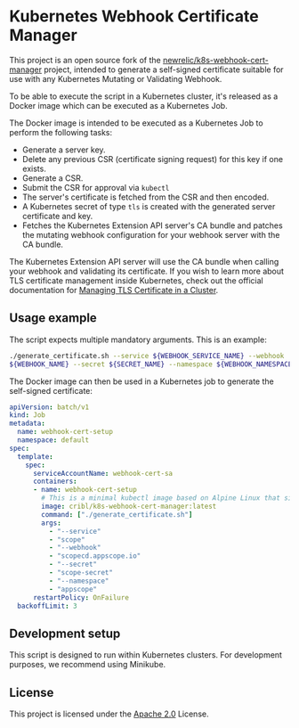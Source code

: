 # Kubernetes Webhook Certificate Manager

This project is an open source fork of the [newrelic/k8s-webhook-cert-manager](https://github.com/newrelic/k8s-webhook-cert-manager) project, intended to generate a self-signed certificate suitable for use with any Kubernetes Mutating or Validating Webhook.

To be able to execute the script in a Kubernetes cluster, it's released as a Docker image which can be executed as a Kubernetes Job. 

The Docker image is intended to be executed as a Kubernetes Job to perform the following tasks:

- Generate a server key.
- Delete any previous CSR (certificate signing request) for this key if one exists.
- Generate a CSR.
- Submit the CSR for approval via `kubectl`
- The server's certificate is fetched from the CSR and then encoded.
- A Kubernetes secret of type `tls` is created with the generated server certificate and key.
- Fetches the Kubernetes Extension API server's CA bundle and patches the mutating webhook configuration for your webhook server with the CA bundle. 

The Kubernetes Extension API server will use the CA bundle when calling your webhook and validating its certificate. If you wish to learn more about TLS certificate management inside Kubernetes, check out the official documentation for [Managing TLS Certificate in a Cluster](https://kubernetes.io/docs/tasks/tls/managing-tls-in-a-cluster/#create-a-certificate-signing-request-object-to-send-to-the-kubernetes-api).

## Usage example

The script expects multiple mandatory arguments. This is an example:

``` sh
./generate_certificate.sh --service ${WEBHOOK_SERVICE_NAME} --webhook
${WEBHOOK_NAME} --secret ${SECRET_NAME} --namespace ${WEBHOOK_NAMESPACE} 
```

The Docker image can then be used in a Kubernetes job to generate the self-signed certificate:

```yaml
apiVersion: batch/v1
kind: Job
metadata:
  name: webhook-cert-setup
  namespace: default
spec:
  template:
    spec:
      serviceAccountName: webhook-cert-sa
      containers:
      - name: webhook-cert-setup
        # This is a minimal kubectl image based on Alpine Linux that signs certificates using the k8s extension api server
        image: cribl/k8s-webhook-cert-manager:latest
        command: ["./generate_certificate.sh"]
        args:
          - "--service"
          - "scope"
          - "--webhook"
          - "scopecd.appscope.io"
          - "--secret"
          - "scope-secret"
          - "--namespace"
          - "appscope"
      restartPolicy: OnFailure
  backoffLimit: 3
```


## Development setup

This script is designed to run within Kubernetes clusters. For development purposes, we recommend using Minikube.

## License

This project is licensed under the [Apache 2.0](http://apache.org/licenses/LICENSE-2.0.txt) License.
